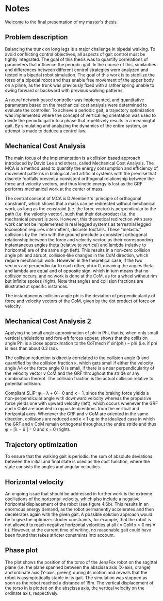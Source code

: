 # Notes

Welcome to the final presentation of my master's thesis.

## Problem description

Balancing the trunk on long legs is a major challenge in bipedal walking. To avoid conflicting control objectives, all aspects of gait control must be tightly integrated. The goal of this thesis was to quantify correlations of parameters that influence the periodic gait. In the course of this, similarities and differences between different control strategies were analyzed and tested in a bipedal robot simulation. The goal of this work is to stabilize the torso of a bipedal robot and thus enable free movement of the upper body on a plane, as the trunk was previously fixed with a rather spring unable to swing forward or backward with previous walking patterns.

A neural network based controller was implemented, and quantitative parameters based on the mechanical cost analysis were determined to evaluate the controller. To achieve a periodic gait, a trajectory optimization was implemented where the concept of vertical leg orientation was used to divide the periodic gait into a phase that repetitively results in a meaningful gait. By simulating and analyzing the dynamics of the entire system, an attempt is made to deduce a control law.

## Mechanical Cost Analysis

The main focus of the implementation is a collision based approach introduced by David Lee and others, called Mechanical Cost Analysis. The MCA is a method used to quantify the energy consumption and efficiency of movement patterns in biological and artificial systems with the premise that discrete footfalls prevent a consistent orthogonal relationship between the force and velocity vectors, and thus kinetic energy is lost as the GRF performs mechanical work at the center of mass.

The central concept of MCA is D'Alembert's 'principle of orthogonal constraint', which shows that a mass can be redirected without mechanical work, as long as the constraint (i.e. the force vector) is perpendicular to the path (i.e. the velocity vector), such that their dot-product (i.e. the mechanical power) is zero. However, this theoretical redirection with zero work cannot be implemented in real legged systems as terrestrial legged locomotion requires intermittent, discrete footfalls. These "inelastic" collisions by the limb with the ground preclude a consistent orthogonal relationship between the force and velocity vector, as their corresponding instantaneous angles theta (relative to vertical) and lambda (relative to horizontal) are of the same sign (left). This results in a non-zero collision angle phi and abrupt, collision-like changes in the CoM direction, which require mechanical work. However, in the theoretical case, if the two vectors are perpendicular to each other, phi = 0, meaning the angles theta and lambda are equal and of opposite sign, which in turn means that no collision occurs, and no work is done at the CoM, as for a wheel without rim but infinite spokes (right). Note that angles and collision fractions are illustrated at specific instances.

The instantaneous collision angle phi is the deviation of perpendicularity of force and velocity vectors of the CoM, given by the dot product of force on velocity.

## Mechanical Cost Analysis 2

Applying the small angle approximation of phi in Phi, that is, when only small vertical undulations and fore-aft forces appear, shows that the collision angle Phi is a close approximation to the CoTmech if sin(phi) ~ phi (i.e. if phi is less than about 0.3 rad).

The collision reduction is directly correlated to the collision angle Φ and quantified by the collision fraction κ, which gets small if either the velocity angle Λ4 or the force angle Θ is small, if there is a near perpendicularity of the velocity vector v CoM and the GRF throughout the stride or any combination thereof. The collision fraction is the actual collision relative to potential collision.

Compliant SLIP: φ = λ + θ ̸= 0 and κ = 1, since the braking force yields a non-perpendicular angle with downward velocity whereas the propulsive force yields one with upward velocity (left), which occurs whenever the GRF and v CoM are oriented in opposite directions from the vertical and horizontal axes. Whenever the GRF and v CoM are oriented in the same direction, collisions are reduced and κ < 1 up to the idealized case in which the GRF and v CoM remain orthogonal throughout the entire stride and thus φ = |λ − θ | = 0 and κ = 0 (right).

## Trajectory optimization

To ensure that the walking gait is periodic, the sum of absolute deviations between the initial and final state is used as the cost function, where the state consists the angles and angular velocities.

## Horizontal velocity

An ongoing issue that should be addressed in further work is the extreme oscillations of the horizontal velocity, which also include a negative horizontal displacement of the robot (see figure 4.6b). This results in an enormous energy demand, as the robot permanently accelerates and then decelerates again with the given gait. A possible solution approach would be to give the optimizer stricter constraints, for example, that the robot is not allowed to reach negative horizontal velocities at all ( v CoM x > 0 ms ∀ t ). However, at the current time of writing, no reasonable gait could have been found that takes stricter constraints into account.

## Phase plot

The plot shows the position of the torso of the JenaFox robot on the sagittal plane (i.e. the plane spanned between the abscissa axis (X-axis, orange) and ordinate axis (Y-axis, green)) during its motion and reveals that the robot is asymptotically stable in its gait. The simulation was stopped as soon as the robot reached a distance of 15m. The vertical displacement of the torso in is plotted on the abscissa axis, the vertical velocity on the ordinate axis, respectively.
